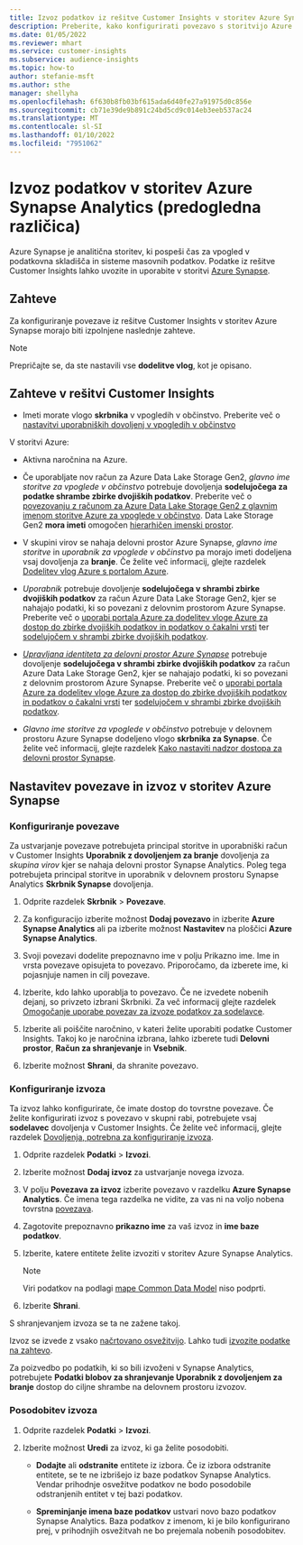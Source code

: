 ```yaml
---
title: Izvoz podatkov iz rešitve Customer Insights v storitev Azure Synapse Analytics
description: Preberite, kako konfigurirati povezavo s storitvijo Azure Synapse Analytics.
ms.date: 01/05/2022
ms.reviewer: mhart
ms.service: customer-insights
ms.subservice: audience-insights
ms.topic: how-to
author: stefanie-msft
ms.author: sthe
manager: shellyha
ms.openlocfilehash: 6f630b8fb03bf615ada6d40fe27a91975d0c856e
ms.sourcegitcommit: cb71e39de9b891c24bd5cd9c014eb3eeb537ac24
ms.translationtype: MT
ms.contentlocale: sl-SI
ms.lasthandoff: 01/10/2022
ms.locfileid: "7951062"
---
```

# <a name="export-data-to-azure-synapse-analytics-preview"></a>Izvoz podatkov v storitev Azure Synapse Analytics (predogledna različica)

Azure Synapse je analitična storitev, ki pospeši čas za vpogled v podatkovna skladišča in sisteme masovnih podatkov. Podatke iz rešitve Customer Insights lahko uvozite in uporabite v storitvi [Azure Synapse](/azure/synapse-analytics/overview-what-is).

## <a name="prerequisites"></a>Zahteve

Za konfiguriranje povezave iz rešitve Customer Insights v storitev Azure Synapse morajo biti izpolnjene naslednje zahteve.

> [!NOTE]
> Prepričajte se, da ste nastavili vse **dodelitve vlog**, kot je opisano.  

## <a name="prerequisites-in-customer-insights"></a>Zahteve v rešitvi Customer Insights

* Imeti morate vlogo **skrbnika** v vpogledih v občinstvo. Preberite več o [nastavitvi uporabniških dovoljenj v vpogledih v občinstvo](permissions.md#assign-roles-and-permissions)

V storitvi Azure: 

- Aktivna naročnina na Azure.

- Če uporabljate nov račun za Azure Data Lake Storage Gen2, *glavno ime storitve za vpoglede v občinstvo* potrebuje dovoljenja **sodelujočega za podatke shrambe zbirke dvojiških podatkov**. Preberite več o [povezovanju z računom za Azure Data Lake Storage Gen2 z glavnim imenom storitve Azure za vpoglede v občinstvo](connect-service-principal.md). Data Lake Storage Gen2 **mora imeti** omogočen [hierarhičen imenski prostor](/azure/storage/blobs/data-lake-storage-namespace).

- V skupini virov se nahaja delovni prostor Azure Synapse, *glavno ime storitve* in *uporabnik za vpoglede v občinstvo* pa morajo imeti dodeljena vsaj dovoljenja za **branje**. Če želite več informacij, glejte razdelek [Dodelitev vlog Azure s portalom Azure](/azure/role-based-access-control/role-assignments-portal).

- *Uporabnik* potrebuje dovoljenje **sodelujočega v shrambi zbirke dvojiških podatkov** za račun Azure Data Lake Storage Gen2, kjer se nahajajo podatki, ki so povezani z delovnim prostorom Azure Synapse. Preberite več o [uporabi portala Azure za dodelitev vloge Azure za dostop do zbirke dvojiških podatkov in podatkov o čakalni vrsti](/azure/storage/common/storage-auth-aad-rbac-portal) ter [sodelujočem v shrambi zbirke dvojiških podatkov](/azure/role-based-access-control/built-in-roles#storage-blob-data-contributor).

- *[Upravljana identiteta za delovni prostor Azure Synapse](/azure/synapse-analytics/security/synapse-workspace-managed-identity)* potrebuje dovoljenje **sodelujočega v shrambi zbirke dvojiških podatkov** za račun Azure Data Lake Storage Gen2, kjer se nahajajo podatki, ki so povezani z delovnim prostorom Azure Synapse. Preberite več o [uporabi portala Azure za dodelitev vloge Azure za dostop do zbirke dvojiških podatkov in podatkov o čakalni vrsti](/azure/storage/common/storage-auth-aad-rbac-portal) ter [sodelujočem v shrambi zbirke dvojiških podatkov](/azure/role-based-access-control/built-in-roles#storage-blob-data-contributor).

- *Glavno ime storitve za vpoglede v občinstvo* potrebuje v delovnem prostoru Azure Synapse dodeljeno vlogo **skrbnika za Synapse**. Če želite več informacij, glejte razdelek [Kako nastaviti nadzor dostopa za delovni prostor Synapse](/azure/synapse-analytics/security/how-to-set-up-access-control).

## <a name="set-up-the-connection-and-export-to-azure-synapse"></a>Nastavitev povezave in izvoz v storitev Azure Synapse

### <a name="configure-a-connection"></a>Konfiguriranje povezave

Za ustvarjanje povezave potrebujeta principal storitve in uporabniški račun v Customer Insights **Uporabnik z dovoljenjem za branje** dovoljenja za *skupina virov* kjer se nahaja delovni prostor Synapse Analytics. Poleg tega potrebujeta principal storitve in uporabnik v delovnem prostoru Synapse Analytics **Skrbnik Synapse** dovoljenja. 

1. Odprite razdelek **Skrbnik** > **Povezave**.

1. Za konfiguracijo izberite možnost **Dodaj povezavo** in izberite **Azure Synapse Analytics** ali pa izberite možnost **Nastavitev** na ploščici **Azure Synapse Analytics**.

1. Svoji povezavi dodelite prepoznavno ime v polju Prikazno ime. Ime in vrsta povezave opisujeta to povezavo. Priporočamo, da izberete ime, ki pojasnjuje namen in cilj povezave.

1. Izberite, kdo lahko uporablja to povezavo. Če ne izvedete nobenih dejanj, so privzeto izbrani Skrbniki. Za več informacij glejte razdelek [Omogočanje uporabe povezav za izvoze podatkov za sodelavce](connections.md#allow-contributors-to-use-a-connection-for-exports).

1. Izberite ali poiščite naročnino, v kateri želite uporabiti podatke Customer Insights. Takoj ko je naročnina izbrana, lahko izberete tudi **Delovni prostor**, **Račun za shranjevanje** in **Vsebnik**.

1. Izberite možnost **Shrani**, da shranite povezavo.

### <a name="configure-an-export"></a>Konfiguriranje izvoza

Ta izvoz lahko konfigurirate, če imate dostop do tovrstne povezave. Če želite konfigurirati izvoz s povezavo v skupni rabi, potrebujete vsaj **sodelavec** dovoljenja v Customer Insights. Če želite več informacij, glejte razdelek [Dovoljenja, potrebna za konfiguriranje izvoza](export-destinations.md#set-up-a-new-export).

1. Odprite razdelek **Podatki** > **Izvozi**.

1. Izberite možnost **Dodaj izvoz** za ustvarjanje novega izvoza.

1. V polju **Povezava za izvoz** izberite povezavo v razdelku **Azure Synapse Analytics**. Če imena tega razdelka ne vidite, za vas ni na voljo nobena tovrstna [povezava](connections.md).

1. Zagotovite prepoznavno **prikazno ime** za vaš izvoz in **ime baze podatkov**.

1. Izberite, katere entitete želite izvoziti v storitev Azure Synapse Analytics.
   > [!NOTE]
   > Viri podatkov na podlagi [mape Common Data Model](connect-common-data-model.md) niso podprti.

2. Izberite **Shrani**.

S shranjevanjem izvoza se ta ne zažene takoj.

Izvoz se izvede z vsako [načrtovano osvežitvijo](system.md#schedule-tab). Lahko tudi [izvozite podatke na zahtevo](export-destinations.md#run-exports-on-demand).

Za poizvedbo po podatkih, ki so bili izvoženi v Synapse Analytics, potrebujete **Podatki blobov za shranjevanje Uporabnik z dovoljenjem za branje** dostop do ciljne shrambe na delovnem prostoru izvozov. 

### <a name="update-an-export"></a>Posodobitev izvoza

1. Odprite razdelek **Podatki** > **Izvozi**.

1. Izberite možnost **Uredi** za izvoz, ki ga želite posodobiti.

   - **Dodajte** ali **odstranite** entitete iz izbora. Če iz izbora odstranite entitete, se te ne izbrišejo iz baze podatkov Synapse Analytics. Vendar prihodnje osvežitve podatkov ne bodo posodobile odstranjenih entitet v tej bazi podatkov.

   - **Spreminjanje imena baze podatkov** ustvari novo bazo podatkov Synapse Analytics. Baza podatkov z imenom, ki je bilo konfigurirano prej, v prihodnjih osvežitvah ne bo prejemala nobenih posodobitev.
